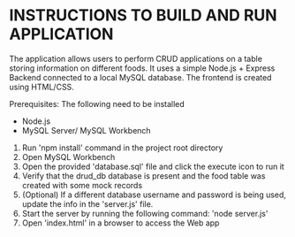 # INSTRUCTIONS TO BUILD AND RUN APPLICATION

The application allows users to perform CRUD applications on a table storing information on different foods. It uses a simple Node.js + Express Backend connected to a local MySQL database. The frontend is created using HTML/CSS.

Prerequisites: The following need to be installed

- Node.js
- MySQL Server/ MySQL Workbench

1. Run 'npm install' command in the project root directory
2. Open MySQL Workbench
3. Open the provided 'database.sql' file and click the execute icon to run it
4. Verify that the drud_db database is present and the food table was created with some mock records
5. (Optional) If a different database username and password is being used, update the info in the 'server.js' file.
6. Start the server by running the following command: 'node server.js'
7. Open 'index.html' in a browser to access the Web app
